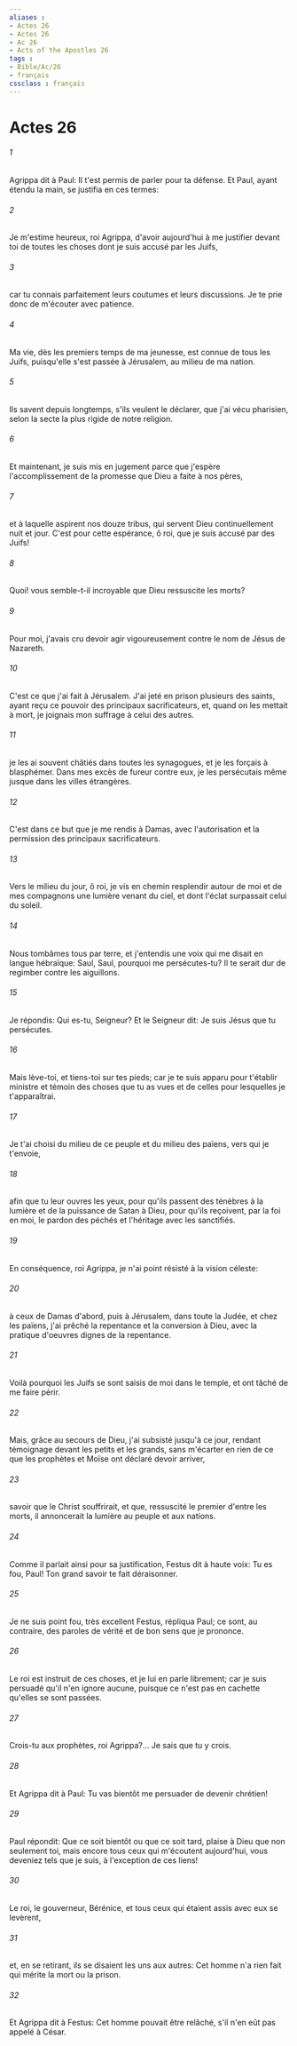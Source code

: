 ```yaml
---
aliases : 
- Actes 26
- Actes 26
- Ac 26
- Acts of the Apostles 26
tags : 
- Bible/Ac/26
- français
cssclass : français
---
```


# Actes 26

###### 1
Agrippa dit à Paul: Il t'est permis de parler pour ta défense. Et Paul, ayant étendu la main, se justifia en ces termes:
###### 2
Je m'estime heureux, roi Agrippa, d'avoir aujourd'hui à me justifier devant toi de toutes les choses dont je suis accusé par les Juifs,
###### 3
car tu connais parfaitement leurs coutumes et leurs discussions. Je te prie donc de m'écouter avec patience.
###### 4
Ma vie, dès les premiers temps de ma jeunesse, est connue de tous les Juifs, puisqu'elle s'est passée à Jérusalem, au milieu de ma nation.
###### 5
Ils savent depuis longtemps, s'ils veulent le déclarer, que j'ai vécu pharisien, selon la secte la plus rigide de notre religion.
###### 6
Et maintenant, je suis mis en jugement parce que j'espère l'accomplissement de la promesse que Dieu a faite à nos pères,
###### 7
et à laquelle aspirent nos douze tribus, qui servent Dieu continuellement nuit et jour. C'est pour cette espérance, ô roi, que je suis accusé par des Juifs!
###### 8
Quoi! vous semble-t-il incroyable que Dieu ressuscite les morts?
###### 9
Pour moi, j'avais cru devoir agir vigoureusement contre le nom de Jésus de Nazareth.
###### 10
C'est ce que j'ai fait à Jérusalem. J'ai jeté en prison plusieurs des saints, ayant reçu ce pouvoir des principaux sacrificateurs, et, quand on les mettait à mort, je joignais mon suffrage à celui des autres.
###### 11
je les ai souvent châtiés dans toutes les synagogues, et je les forçais à blasphémer. Dans mes excès de fureur contre eux, je les persécutais même jusque dans les villes étrangères.
###### 12
C'est dans ce but que je me rendis à Damas, avec l'autorisation et la permission des principaux sacrificateurs.
###### 13
Vers le milieu du jour, ô roi, je vis en chemin resplendir autour de moi et de mes compagnons une lumière venant du ciel, et dont l'éclat surpassait celui du soleil.
###### 14
Nous tombâmes tous par terre, et j'entendis une voix qui me disait en langue hébraïque: Saul, Saul, pourquoi me persécutes-tu? Il te serait dur de regimber contre les aiguillons.
###### 15
Je répondis: Qui es-tu, Seigneur? Et le Seigneur dit: Je suis Jésus que tu persécutes.
###### 16
Mais lève-toi, et tiens-toi sur tes pieds; car je te suis apparu pour t'établir ministre et témoin des choses que tu as vues et de celles pour lesquelles je t'apparaîtrai.
###### 17
Je t'ai choisi du milieu de ce peuple et du milieu des païens, vers qui je t'envoie,
###### 18
afin que tu leur ouvres les yeux, pour qu'ils passent des ténèbres à la lumière et de la puissance de Satan à Dieu, pour qu'ils reçoivent, par la foi en moi, le pardon des péchés et l'héritage avec les sanctifiés.
###### 19
En conséquence, roi Agrippa, je n'ai point résisté à la vision céleste:
###### 20
à ceux de Damas d'abord, puis à Jérusalem, dans toute la Judée, et chez les païens, j'ai prêché la repentance et la conversion à Dieu, avec la pratique d'oeuvres dignes de la repentance.
###### 21
Voilà pourquoi les Juifs se sont saisis de moi dans le temple, et ont tâché de me faire périr.
###### 22
Mais, grâce au secours de Dieu, j'ai subsisté jusqu'à ce jour, rendant témoignage devant les petits et les grands, sans m'écarter en rien de ce que les prophètes et Moïse ont déclaré devoir arriver,
###### 23
savoir que le Christ souffrirait, et que, ressuscité le premier d'entre les morts, il annoncerait la lumière au peuple et aux nations.
###### 24
Comme il parlait ainsi pour sa justification, Festus dit à haute voix: Tu es fou, Paul! Ton grand savoir te fait déraisonner.
###### 25
Je ne suis point fou, très excellent Festus, répliqua Paul; ce sont, au contraire, des paroles de vérité et de bon sens que je prononce.
###### 26
Le roi est instruit de ces choses, et je lui en parle librement; car je suis persuadé qu'il n'en ignore aucune, puisque ce n'est pas en cachette qu'elles se sont passées.
###### 27
Crois-tu aux prophètes, roi Agrippa?... Je sais que tu y crois.
###### 28
Et Agrippa dit à Paul: Tu vas bientôt me persuader de devenir chrétien!
###### 29
Paul répondit: Que ce soit bientôt ou que ce soit tard, plaise à Dieu que non seulement toi, mais encore tous ceux qui m'écoutent aujourd'hui, vous deveniez tels que je suis, à l'exception de ces liens!
###### 30
Le roi, le gouverneur, Bérénice, et tous ceux qui étaient assis avec eux se levèrent,
###### 31
et, en se retirant, ils se disaient les uns aux autres: Cet homme n'a rien fait qui mérite la mort ou la prison.
###### 32
Et Agrippa dit à Festus: Cet homme pouvait être relâché, s'il n'en eût pas appelé à César.
